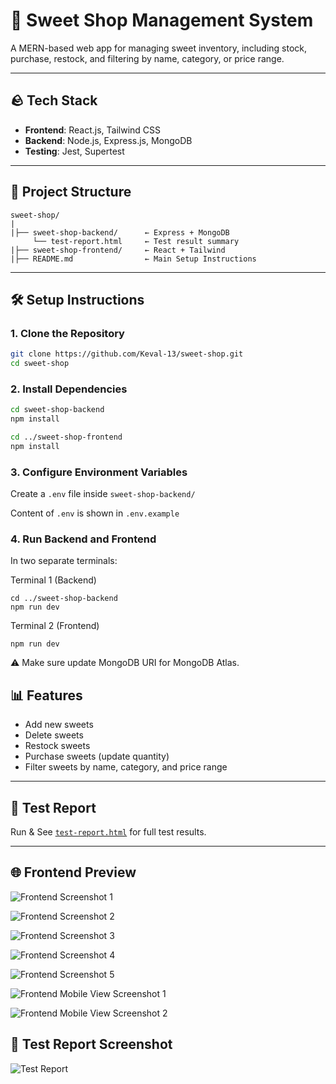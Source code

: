 # 🍬 Sweet Shop Management System

A MERN-based web app for managing sweet inventory, including stock, purchase, restock, and filtering by name, category, or price range.

---

## 🪨 Tech Stack

* **Frontend**: React.js, Tailwind CSS
* **Backend**: Node.js, Express.js, MongoDB
* **Testing**: Jest, Supertest

---

## 🔧 Project Structure

```
sweet-shop/
|
|├── sweet-shop-backend/      ← Express + MongoDB
     └── test-report.html     ← Test result summary 
|├── sweet-shop-frontend/     ← React + Tailwind
|├── README.md                ← Main Setup Instructions

```

---

## 🛠️ Setup Instructions

### 1. Clone the Repository

```bash
git clone https://github.com/Keval-13/sweet-shop.git
cd sweet-shop
```

### 2. Install Dependencies

```bash
cd sweet-shop-backend
npm install
```
```bash
cd ../sweet-shop-frontend
npm install
```

### 3. Configure Environment Variables

Create a `.env` file inside `sweet-shop-backend/`

Content of `.env` is shown in `.env.example`

### 4. Run Backend and Frontend

In two separate terminals:

Terminal 1 (Backend)
```
cd ../sweet-shop-backend
npm run dev
```

Terminal 2 (Frontend)
```
npm run dev
```
⚠️ Make sure update MongoDB URI for MongoDB Atlas.


## 📊 Features

* Add new sweets
* Delete sweets
* Restock sweets
* Purchase sweets (update quantity)
* Filter sweets by name, category, and price range

---

## 📃 Test Report

Run & See [`test-report.html`](./sweet-shop-backend/test-report.html) for full test results.

---

## 🌐 Frontend Preview

![Frontend Screenshot 1](assets/frontend-1.png)

![Frontend Screenshot 2](assets/frontend-2.png)

![Frontend Screenshot 3](assets/frontend-3.png)

![Frontend Screenshot 4](assets/frontend-4.png)

![Frontend Screenshot 5](assets/frontend-5.png)

![Frontend Mobile View Screenshot 1](assets/mobile-view-1.png)

![Frontend Mobile View Screenshot 2](assets/mobile-view-2.png)

## 🧪 Test Report Screenshot

![Test Report](assets/test-report.png)

